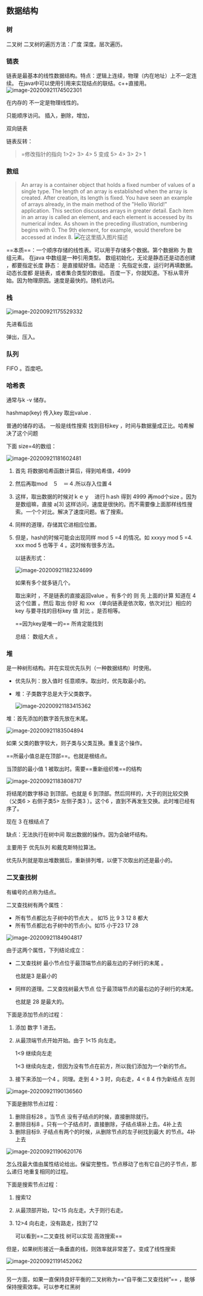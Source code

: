 ﻿
## 数据结构
### 树
二叉树
二叉树的遍历方法：广度 深度。层次遍历。
### 链表
链表是最基本的线性数据结构。特点：逻辑上连续，物理（内在地址）上不一定连续。
在java中可以使用引用来实现结点的联结。c++直接用。
![image-20200921174502301](http://img.yayi.site/csdn/c919e74150c0959536d46d0f6017d4b5.png-watermaskStyle)

在内存的 不一定是物理线性的。

只能顺序访问。 插入，删除，增加，

双向链表

链表反转：
> =修改指针的指向
> 1>2> 3> 4> 5    变成  5> 4> 3> 2> 1
### 数组
>An array is a container object that holds a fixed number of values of a single type. The length of an array is established when the array is created. After creation, its length is fixed. You have seen an example of arrays already, in the main method of the "Hello World!" application. This section discusses arrays in greater detail.
Each item in an array is called an element, and each element is accessed by its numerical index. As shown in the preceding illustration, numbering begins with 0. The 9th element, for example, would therefore be accessed at index 8.
![在这里插入图片描述](http://img.yayi.site/csdn/20200924131000375.png-watermaskStyle)

==本质==：一个顺序存储的线性表。可以用于存储多个数据。第个数据称 为 数组元素。
在java 中数组是一种引用类型。
数组初始化，无论是静态还是动态创建 ，都要指定长度 
静态： 是直接赋好值。动态是 ：先指定长度，运行时再填数据。
动态长度都 是链表，或者集合类型的数组。
百度一下，你就知道。下标从零开始。因为物理原因。速度是最快的。随机访问。

### 栈

![image-20200921175529332](http://img.yayi.site/csdn/f3d26a9df403b5338d3fbc4a0b1b20f8.png-watermaskStyle)

先进看后出

弹出，压入。

### 队列

FIFO  。百度吧。

### 哈希表

通常与k -v 储存。

hashmap(key) 传入key 取出value  .

普通的储存的话。 一般是线性搜索 找到目标key ，时间与数据量成正比。哈希解决了这个问题

下面 size=4的数组：

![image-20200921181602481](http://img.yayi.site/csdn/e4338819f7ad331824ceb9542f021204.png-watermaskStyle)

1. 首先 将数据哈希函数计算后，得到哈希值，4999

2. 然后再取mod　５　＝４.所以存入位置４

3. 这样，取出数据的时候对ｋｅｙ　进行ｈash  得到 4999 再mod个size 。因为是数组嘛，直接 a[3] 这样访问，速度是很快的。而不需要像上面那样线性搜索。一个个对比。解决了速度问题。省了搜索。

4. 同样的道理，存储其它进相应位置。

5. 但是，hash的时候可能会出现同样 mod 5 =4 的情况。如 xxxyy mod 5 =4.  xxx mod 5 也等于 4  。这时候有很多方法。

   以链表形式：

   ![image-20200921182324699](http://img.yayi.site/csdn/de140a4c7b117633f8df9775d46dc55f.png-watermaskStyle)

   如果有多个就多链几个。

   取出来时 ，不是链表的直接返回value 。有多个的  则 先 上面的计算 知道在 4 这个位置 。然后 取出 你好 和 xxx  （单向链表是依次取，依次对比）相应的 key  与要寻找的目标key 值 对比 。是否相等。

   ==因为key是唯一的== 所肯定能找到

   

   总结： 数组大点 。

### 堆

是一种树形结构。并在实现优先队列（一种数据结构）时使用。

- 优先队列：放入值时 任意顺序。取出时，优先取最小的。

- 堆：子类数字总是大于父类数字。

  ![image-20200921183415362](http://img.yayi.site/csdn/ebdfa085835622cbc4d2b7173ae9b1ea.png-watermaskStyle)

堆：首先添加的数字首先放在末尾。

![image-20200921183504894](http://img.yayi.site/csdn/603d9af735dda0b935fd093bff89b5f9.png-watermaskStyle)

如果 父类的数字较大，则子类与父类互换。重复这个操作。

==所最小值总是在顶部==。也就是根结点。

当顶部的最小值 1 被取出时。需要==重新组织堆==的结构 

![image-20200921183808717](http://img.yayi.site/csdn/a467f952521b71e19778a9e18709b571.png-watermaskStyle)

 将结尾的数字移动 到顶部。也就是 6 到顶部。然后同样的，大于的则比较交换（父类6 > 右侧子类5> 左侧子类3 ）。这个6 ，直到不再发生交换。此时堆已经有序了。

现在 3 在根结点了

缺点：无法执行在树中间 取出数据的操作。因为会破坏结构。

主要用于 优先队列 和戴克斯特拉算法。

优先队列就是取出堆数据后，重新排列堆，以便下次取出的还是最小的。

### 二叉查找树

有编号的点称为结点。

二叉查找树有两个属性：

- 所有节点都比左子树中的节点大 。 如15 比 9 3 12 8 都大
- 所有节点都比右子树中的节点小。如15 小于23 17 28

![image-20200921184904817](http://img.yayi.site/csdn/e199e137f6574433eb81b75353fc3cdc.png-watermaskStyle)



由于这两个属性，下列结论成立：

- 二叉查找树 最小节点位于最顶端节点的最左边的子树行的末尾 。

  也就是3 是最小的

- 同样的道理。二叉查找树最大节点 位于最顶端节点的最右边的子树行的末尾。

  也就是 28 是最大的。

  

下面是添加节点的过程：

1. 添加 数字 1 进去。

2. 从最顶端节点开始开始。由于 1<15 向左走。

   1<9 继续向左走

   1<3 继续向左走，但因为没有节点在前方，所以我们添加为一个新的节点。

3. 接下来添加一个4 。同理。走到 4 > 3 时，向右走，4 < 8  4 作为新结点 左则

![image-20200921190136560](http://img.yayi.site/csdn/d9dee18e850da1424dff4fec16c5b3cc.png-watermaskStyle)

下面是删除节点过程：

1. 删除目标28 。当节点 没有子结点的时候，直接删除就行。
2. 删除目标8 。只有一个子结点时，直接删除，子结点填补上去。4补上去
3. 删除目标9. 子结点有两个的时候，从删除节点的左子树找到最大 的节点。4补上去

![image-20200921190620176](http://img.yayi.site/csdn/2994471d9c96af20d029fdefac716586.png-watermaskStyle)

怎么找最大值由属性结论给出。保留完整性。节点移动了也有它自己的子节点，那么递归 地重复相同的过程。

下面是搜索节点过程：

1. 搜索12 

2. 从最顶部开始，12<15 向左走。大于则行右走。

3. 12>4 向右走，没有路走，找到了12 

   可以看到==二叉查找 树可以实现 高效搜索==

但是，如果树形接近一条垂直的线，则效率就非常差了。变成了线性搜索

![image-20200921191452062](http://img.yayi.site/csdn/233d6434539b0582f003d3ffb3375145.png-watermaskStyle)

---

另一方面，如果一直保持良好平衡的二叉树称为==“自平衡二叉查找树”== ，能够保持搜索效率。可以参考红黑树
